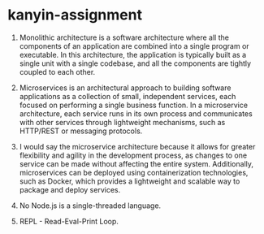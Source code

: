 # kanyin-assignment

1. Monolithic architecture is a software architecture where all the components of an application are combined into a single program or executable. In this architecture, the application is typically built as a single unit with a single codebase, and all the components are tightly coupled to each other.

2. Microservices is an architectural approach to building software applications as a collection of small, independent services, each focused on performing a single business function. In a microservice architecture, each service runs in its own process and communicates with other services through lightweight mechanisms, such as HTTP/REST or messaging protocols.

3. I would say the microservice architecture because it allows for greater flexibility and agility in the development process, as changes to one service can be made without affecting the entire system. Additionally, microservices can be deployed using containerization technologies, such as Docker, which provides a lightweight and scalable way to package and deploy services.

4. No Node.js is a single-threaded language.

5. REPL - Read-Eval-Print Loop.



